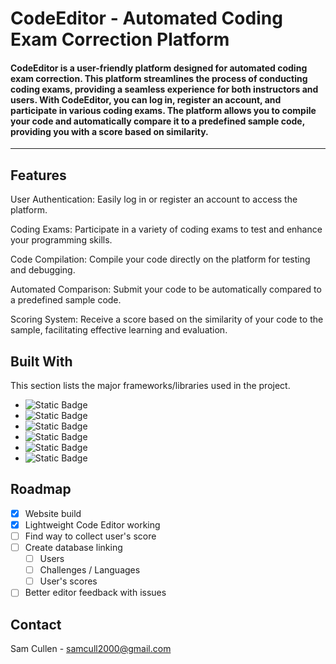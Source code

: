 # CodeEditor - Automated Coding Exam Correction Platform
#### CodeEditor is a user-friendly platform designed for automated coding exam correction. This platform streamlines the process of conducting coding exams, providing a seamless experience for both instructors and users. With CodeEditor, you can log in, register an account, and participate in various coding exams. The platform allows you to compile your code and automatically compare it to a predefined sample code, providing you with a score based on similarity.
--------------------------------------------------------------------------------------------------------------------------------------------------------------------
## Features
User Authentication: Easily log in or register an account to access the platform.

Coding Exams: Participate in a variety of coding exams to test and enhance your programming skills.

Code Compilation: Compile your code directly on the platform for testing and debugging.

Automated Comparison: Submit your code to be automatically compared to a predefined sample code.

Scoring System: Receive a score based on the similarity of your code to the sample, facilitating effective learning and evaluation.

## Built With
This section lists the major frameworks/libraries used in the project. 
* ![Static Badge](https://img.shields.io/badge/HTML-red)
* ![Static Badge](https://img.shields.io/badge/CSS-blue)
* ![Static Badge](https://img.shields.io/badge/JAVASCRIPT-orange)
* ![Static Badge](https://img.shields.io/badge/PYTHON-blue)
* ![Static Badge](https://img.shields.io/badge/MYSQL-darkgreen)
* ![Static Badge](https://img.shields.io/badge/NETLIFY-skyblue)


## Roadmap

- [x] Website build
- [x] Lightweight Code Editor working
- [ ] Find way to collect user's score
- [ ] Create database linking 
    - [ ] Users
    - [ ] Challenges / Languages
    - [ ] User's scores
- [ ] Better editor feedback with issues

## Contact

Sam Cullen - samcull2000@gmail.com
